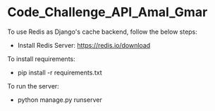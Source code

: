 # Code_Challenge_API_Amal_Gmar

To use Redis as Django's cache backend, follow the below steps:

- Install Redis Server: https://redis.io/download

To install requirements:

- pip install -r requirements.txt

To run the server:

- python manage.py runserver
